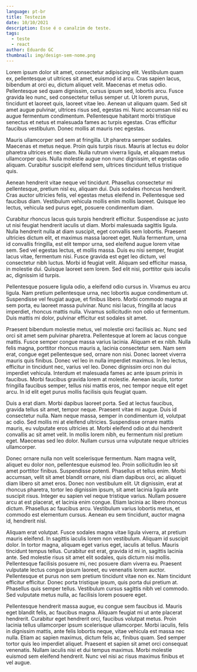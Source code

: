 ```yaml
---
language: pt-br
title: Testezim
date: 10/10/2021
description: Esse é o canalzim de teste.
tags:
  - teste
  - react
author: Eduardo GC
thumbnail: img/design-sem-nome.png
---
```

Lorem ipsum dolor sit amet, consectetur adipiscing elit. Vestibulum quam ex, pellentesque ut ultrices sit amet, euismod id arcu. Cras sapien lacus, bibendum at orci eu, dictum aliquet velit. Maecenas et metus odio. Pellentesque sed quam dignissim, cursus ipsum sed, lobortis arcu. Fusce gravida leo nunc, sed consectetur tellus semper ut. Ut lorem purus, tincidunt et laoreet quis, laoreet vitae leo. Aenean ut aliquam quam. Sed sit amet augue pulvinar, ultrices risus sed, egestas mi. Nunc accumsan nisl eu augue fermentum condimentum. Pellentesque habitant morbi tristique senectus et netus et malesuada fames ac turpis egestas. Cras efficitur faucibus vestibulum. Donec mollis at mauris nec egestas.

Mauris ullamcorper sed sem at fringilla. Ut pharetra semper sodales. Maecenas et metus neque. Proin quis turpis risus. Mauris at lectus eu dolor pharetra ultrices et nec diam. Nulla rutrum viverra ligula, et aliquam metus ullamcorper quis. Nulla molestie augue non nunc dignissim, et egestas odio aliquam. Curabitur suscipit eleifend sem, ultrices tincidunt tellus tristique quis.

Aenean hendrerit vitae neque vel tincidunt. Phasellus consectetur mi pellentesque, pretium nisl eu, aliquam dui. Duis sodales rhoncus hendrerit. Cras auctor ultricies felis, vel egestas metus eleifend in. Pellentesque sed faucibus diam. Vestibulum vehicula mollis enim mollis laoreet. Quisque leo lectus, vehicula sed purus eget, posuere condimentum diam.

Curabitur rhoncus lacus quis turpis hendrerit efficitur. Suspendisse ac justo ut nisi feugiat hendrerit iaculis ut diam. Morbi malesuada sagittis ligula. Nulla hendrerit nulla at diam suscipit, eget convallis sem lobortis. Praesent ultricies dictum elit, et maximus massa laoreet eget. Nulla fermentum, urna id convallis fringilla, est elit tempor urna, sed eleifend augue lorem vitae sem. Sed vel egestas lectus, et mollis massa. Duis eu nisi semper, feugiat lacus vitae, fermentum nisi. Fusce gravida est eget leo dictum, vel consectetur nibh luctus. Morbi id feugiat velit. Aliquam sed efficitur massa, in molestie dui. Quisque laoreet sem lorem. Sed elit nisi, porttitor quis iaculis ac, dignissim id turpis.

Pellentesque posuere ligula odio, a eleifend odio cursus in. Vivamus eu arcu ligula. Nam pretium pellentesque urna, nec lobortis augue condimentum ut. Suspendisse vel feugiat augue, et finibus libero. Morbi commodo magna at sem porta, eu laoreet massa pulvinar. Nunc nisi lacus, fringilla at lacus imperdiet, rhoncus mattis nulla. Vivamus sollicitudin non odio ut fermentum. Duis mattis mi dolor, pulvinar efficitur est sodales sit amet.

Praesent bibendum molestie metus, vel molestie orci facilisis ac. Nunc sed orci sit amet sem pulvinar pharetra. Pellentesque at lorem ac lacus congue mattis. Fusce semper congue massa varius lacinia. Aliquam et ex nibh. Nulla felis magna, porttitor rhoncus mauris a, lacinia consectetur sem. Nam sem erat, congue eget pellentesque sed, ornare non nisi. Donec laoreet viverra mauris quis finibus. Donec vel leo in nulla imperdiet maximus. In leo lectus, efficitur in tincidunt nec, varius vel leo. Donec dignissim orci non dui imperdiet vehicula. Interdum et malesuada fames ac ante ipsum primis in faucibus. Morbi faucibus gravida lorem at molestie. Aenean iaculis, tortor fringilla faucibus semper, tellus nisi mattis eros, nec tempor neque elit eget arcu. In id elit eget purus mollis facilisis quis feugiat quam.

Duis a erat diam. Morbi dapibus laoreet porta. Sed at lectus faucibus, gravida tellus sit amet, tempor neque. Praesent vitae mi augue. Duis id consectetur nulla. Nam neque massa, semper in condimentum id, volutpat ac odio. Sed mollis mi at eleifend ultricies. Suspendisse ornare mattis mauris, eu vulputate eros ultricies at. Morbi eleifend odio at dui hendrerit convallis ac sit amet velit. In mollis lorem nibh, eu fermentum nisl pretium eget. Maecenas sed leo dolor. Nullam cursus urna vulputate neque ultricies ullamcorper.

Donec ornare nulla non velit scelerisque fermentum. Nam magna velit, aliquet eu dolor non, pellentesque euismod leo. Proin sollicitudin leo sit amet porttitor finibus. Suspendisse potenti. Phasellus et tellus enim. Morbi accumsan, velit sit amet blandit ornare, nisi diam dapibus orci, ac aliquet diam libero sit amet eros. Donec non vestibulum elit. Ut dignissim, erat at rhoncus pharetra, tortor leo dignissim ipsum, sit amet lacinia ligula ante suscipit risus. Integer eu sapien vel neque tristique varius. Nullam posuere arcu at est placerat, et lacinia enim congue. Etiam lacinia ac libero rhoncus dictum. Phasellus ac faucibus arcu. Vestibulum varius lobortis metus, et commodo est elementum cursus. Aenean eu sem tincidunt, auctor magna id, hendrerit nisl.

Aliquam erat volutpat. Fusce sodales magna vitae ligula viverra, at pretium mauris eleifend. In sagittis iaculis lorem non vestibulum. Aliquam id suscipit dolor. In tortor magna, aliquam eget varius eget, iaculis at tellus. Mauris tincidunt tempus tellus. Curabitur est erat, gravida id mi in, sagittis lacinia ante. Sed molestie risus sit amet elit sodales, quis dictum nisi mollis. Pellentesque facilisis posuere mi, nec posuere diam viverra eu. Praesent vulputate lectus congue ipsum laoreet, eu venenatis lorem auctor. Pellentesque et purus non sem pretium tincidunt vitae non ex. Nam tincidunt efficitur efficitur. Donec porta tristique ipsum, quis porta dui pretium at. Phasellus quis semper tellus. Vestibulum cursus sagittis nibh vel commodo. Sed vulputate metus nulla, ac facilisis lorem posuere eget.

Pellentesque hendrerit massa augue, eu congue sem faucibus id. Mauris eget blandit felis, ac faucibus magna. Aliquam feugiat mi ut ante placerat hendrerit. Curabitur eget hendrerit orci, faucibus volutpat metus. Proin lacinia tellus ullamcorper ipsum scelerisque ullamcorper. Morbi iaculis, felis in dignissim mattis, ante felis lobortis neque, vitae vehicula est massa nec nulla. Etiam ac sapien maximus, dictum felis ac, finibus quam. Sed semper tortor quis leo imperdiet aliquet. Praesent et sapien sit amet orci consequat venenatis. Nullam iaculis nisi et dui tempus maximus. Morbi molestie euismod sem eleifend hendrerit. Nunc vel nisi ac risus maximus finibus et vel augue.